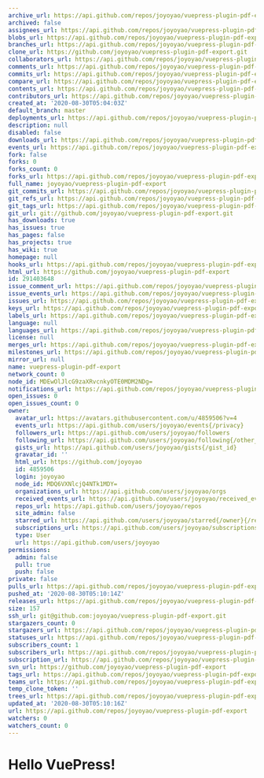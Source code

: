 ```yaml
---
archive_url: https://api.github.com/repos/joyoyao/vuepress-plugin-pdf-export/{archive_format}{/ref}
archived: false
assignees_url: https://api.github.com/repos/joyoyao/vuepress-plugin-pdf-export/assignees{/user}
blobs_url: https://api.github.com/repos/joyoyao/vuepress-plugin-pdf-export/git/blobs{/sha}
branches_url: https://api.github.com/repos/joyoyao/vuepress-plugin-pdf-export/branches{/branch}
clone_url: https://github.com/joyoyao/vuepress-plugin-pdf-export.git
collaborators_url: https://api.github.com/repos/joyoyao/vuepress-plugin-pdf-export/collaborators{/collaborator}
comments_url: https://api.github.com/repos/joyoyao/vuepress-plugin-pdf-export/comments{/number}
commits_url: https://api.github.com/repos/joyoyao/vuepress-plugin-pdf-export/commits{/sha}
compare_url: https://api.github.com/repos/joyoyao/vuepress-plugin-pdf-export/compare/{base}...{head}
contents_url: https://api.github.com/repos/joyoyao/vuepress-plugin-pdf-export/contents/{+path}
contributors_url: https://api.github.com/repos/joyoyao/vuepress-plugin-pdf-export/contributors
created_at: '2020-08-30T05:04:03Z'
default_branch: master
deployments_url: https://api.github.com/repos/joyoyao/vuepress-plugin-pdf-export/deployments
description: null
disabled: false
downloads_url: https://api.github.com/repos/joyoyao/vuepress-plugin-pdf-export/downloads
events_url: https://api.github.com/repos/joyoyao/vuepress-plugin-pdf-export/events
fork: false
forks: 0
forks_count: 0
forks_url: https://api.github.com/repos/joyoyao/vuepress-plugin-pdf-export/forks
full_name: joyoyao/vuepress-plugin-pdf-export
git_commits_url: https://api.github.com/repos/joyoyao/vuepress-plugin-pdf-export/git/commits{/sha}
git_refs_url: https://api.github.com/repos/joyoyao/vuepress-plugin-pdf-export/git/refs{/sha}
git_tags_url: https://api.github.com/repos/joyoyao/vuepress-plugin-pdf-export/git/tags{/sha}
git_url: git://github.com/joyoyao/vuepress-plugin-pdf-export.git
has_downloads: true
has_issues: true
has_pages: false
has_projects: true
has_wiki: true
homepage: null
hooks_url: https://api.github.com/repos/joyoyao/vuepress-plugin-pdf-export/hooks
html_url: https://github.com/joyoyao/vuepress-plugin-pdf-export
id: 291403648
issue_comment_url: https://api.github.com/repos/joyoyao/vuepress-plugin-pdf-export/issues/comments{/number}
issue_events_url: https://api.github.com/repos/joyoyao/vuepress-plugin-pdf-export/issues/events{/number}
issues_url: https://api.github.com/repos/joyoyao/vuepress-plugin-pdf-export/issues{/number}
keys_url: https://api.github.com/repos/joyoyao/vuepress-plugin-pdf-export/keys{/key_id}
labels_url: https://api.github.com/repos/joyoyao/vuepress-plugin-pdf-export/labels{/name}
language: null
languages_url: https://api.github.com/repos/joyoyao/vuepress-plugin-pdf-export/languages
license: null
merges_url: https://api.github.com/repos/joyoyao/vuepress-plugin-pdf-export/merges
milestones_url: https://api.github.com/repos/joyoyao/vuepress-plugin-pdf-export/milestones{/number}
mirror_url: null
name: vuepress-plugin-pdf-export
network_count: 0
node_id: MDEwOlJlcG9zaXRvcnkyOTE0MDM2NDg=
notifications_url: https://api.github.com/repos/joyoyao/vuepress-plugin-pdf-export/notifications{?since,all,participating}
open_issues: 0
open_issues_count: 0
owner:
  avatar_url: https://avatars.githubusercontent.com/u/4859506?v=4
  events_url: https://api.github.com/users/joyoyao/events{/privacy}
  followers_url: https://api.github.com/users/joyoyao/followers
  following_url: https://api.github.com/users/joyoyao/following{/other_user}
  gists_url: https://api.github.com/users/joyoyao/gists{/gist_id}
  gravatar_id: ''
  html_url: https://github.com/joyoyao
  id: 4859506
  login: joyoyao
  node_id: MDQ6VXNlcjQ4NTk1MDY=
  organizations_url: https://api.github.com/users/joyoyao/orgs
  received_events_url: https://api.github.com/users/joyoyao/received_events
  repos_url: https://api.github.com/users/joyoyao/repos
  site_admin: false
  starred_url: https://api.github.com/users/joyoyao/starred{/owner}{/repo}
  subscriptions_url: https://api.github.com/users/joyoyao/subscriptions
  type: User
  url: https://api.github.com/users/joyoyao
permissions:
  admin: false
  pull: true
  push: false
private: false
pulls_url: https://api.github.com/repos/joyoyao/vuepress-plugin-pdf-export/pulls{/number}
pushed_at: '2020-08-30T05:10:14Z'
releases_url: https://api.github.com/repos/joyoyao/vuepress-plugin-pdf-export/releases{/id}
size: 157
ssh_url: git@github.com:joyoyao/vuepress-plugin-pdf-export.git
stargazers_count: 0
stargazers_url: https://api.github.com/repos/joyoyao/vuepress-plugin-pdf-export/stargazers
statuses_url: https://api.github.com/repos/joyoyao/vuepress-plugin-pdf-export/statuses/{sha}
subscribers_count: 1
subscribers_url: https://api.github.com/repos/joyoyao/vuepress-plugin-pdf-export/subscribers
subscription_url: https://api.github.com/repos/joyoyao/vuepress-plugin-pdf-export/subscription
svn_url: https://github.com/joyoyao/vuepress-plugin-pdf-export
tags_url: https://api.github.com/repos/joyoyao/vuepress-plugin-pdf-export/tags
teams_url: https://api.github.com/repos/joyoyao/vuepress-plugin-pdf-export/teams
temp_clone_token: ''
trees_url: https://api.github.com/repos/joyoyao/vuepress-plugin-pdf-export/git/trees{/sha}
updated_at: '2020-08-30T05:10:16Z'
url: https://api.github.com/repos/joyoyao/vuepress-plugin-pdf-export
watchers: 0
watchers_count: 0
---
```


# Hello VuePress!
